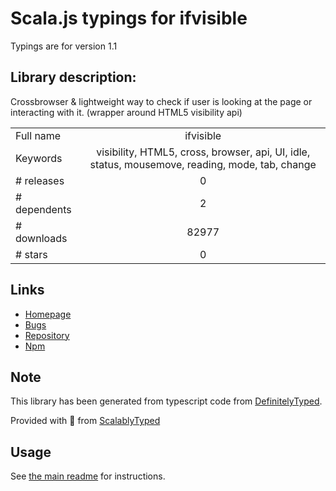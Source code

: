 
# Scala.js typings for ifvisible

Typings are for version 1.1

## Library description:
Crossbrowser & lightweight way to check if user is looking at the page or interacting with it. (wrapper around HTML5 visibility api)

|                    |                 |
| ------------------ | :-------------: |
| Full name          | ifvisible |
| Keywords           | visibility, HTML5, cross, browser, api, UI, idle, status, mousemove, reading, mode, tab, change |
| # releases         | 0 |
| # dependents       | 2 |
| # downloads        | 82977 |
| # stars            | 0 |

## Links
- [Homepage](https://github.com/muhammaddadu/ifvisible)
- [Bugs](https://github.com/muhammaddadu/ifvisible/issues)
- [Repository](https://github.com/muhammaddadu/ifvisible)
- [Npm](https://www.npmjs.com/package/ifvisible)
    


## Note
This library has been generated from typescript code from [DefinitelyTyped](https://definitelytyped.org).

Provided with :purple_heart: from [ScalablyTyped](https://github.com/oyvindberg/ScalablyTyped)

## Usage
See [the main readme](../../readme.md) for instructions.


